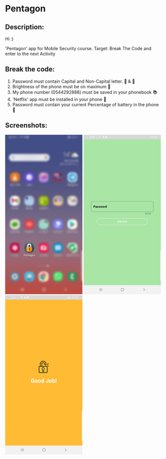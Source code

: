 # Pentagon

## Description:
Hi :)

'Pentagon' app for Mobile Security course.
Target: Break The Code and enter to the next Activity

## Break the code:
1. Password must contain Capital and Non-Capital letter. :older_man: & :baby:
2. Brightness of the phone must be on maximum :high_brightness:
3. My phone number (0544292888) must be saved in your phonebook :books:
4. 'Netflix' app must be installed in your phone :movie_camera: 
5. Password must contain your current Percentage of battery in the phone :battery:

## Screenshots:

<img src="images/pentagon.png" width=250>    <img src="images/main_activity.jpeg" width=250>    <img src="images/success_activity.jpeg" width=250>

